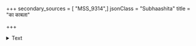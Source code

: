 +++
secondary_sources = [ "MSS_9314",]
jsonClass = "Subhaashita"
title = "का काबला"

+++

<details><summary>Text</summary>

का काबला निधुवनश्रमपीडिताङ्गी निद्रां गता दयितबाहुलतानुबद्धा।  
सा सा तु यातु भवनं मिहिरोद्गमोऽयं सम्केतवाक्यमिति काकचया वदन्ति॥
</details>
